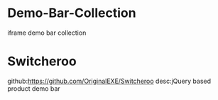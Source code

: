 # Demo-Bar-Collection
iframe demo bar collection
# Switcheroo
github:https://github.com/OriginalEXE/Switcheroo
desc:jQuery based product demo bar
